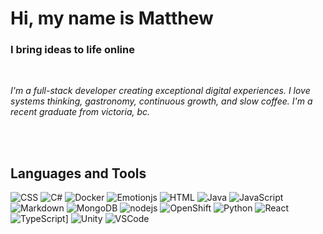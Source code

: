 # Hi, my name is Matthew

### I bring ideas to life online

<br>

*I'm a full-stack developer creating exceptional digital experiences. I love systems thinking, gastronomy, continuous growth, and slow coffee. I'm a recent graduate from victoria, bc.*

<br>
<br>

## Languages and Tools

<p>
  
![CSS](https://skillicons.dev/icons?i=css)
![C#](https://skillicons.dev/icons?i=cs)
![Docker](https://skillicons.dev/icons?i=docker)
![Emotionjs](https://skillicons.dev/icons?i=emotion)
![HTML](https://skillicons.dev/icons?i=html)
![Java](https://skillicons.dev/icons?i=java)
![JavaScript](https://skillicons.dev/icons?i=js)
![Markdown](https://skillicons.dev/icons?i=md)
![MongoDB](https://skillicons.dev/icons?i=mongodb)
![nodejs](https://skillicons.dev/icons?i=nodejs)
![OpenShift](https://skillicons.dev/icons?i=openshift)
![Python](https://skillicons.dev/icons?i=py)
![React](https://skillicons.dev/icons?i=react)
![TypeScript](https://skillicons.dev/icons?i=ts)]
![Unity](https://skillicons.dev/icons?i=unity)
![VSCode](https://skillicons.dev/icons?i=vscode)

</p>  
<!--
**LocalNewsTV/LocalNewsTV** is a ✨ _special_ ✨ repository because its `README.md` (this file) appears on your GitHub profile.

Here are some ideas to get you started:

- 🔭 I’m currently working on ...
- 🌱 I’m currently learning ...
- 👯 I’m looking to collaborate on ...
- 🤔 I’m looking for help with ...
- 💬 Ask me about ...
- 📫 How to reach me: ...
- 😄 Pronouns: ...
- ⚡ Fun fact: ...
-->
